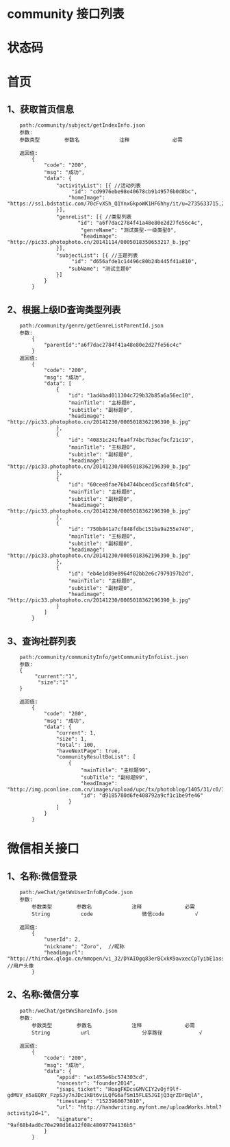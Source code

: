 community 接口列表
==============

# 状态码

# 首页
## 1、获取首页信息
        path:/community/subject/getIndexInfo.json
        参数:
        参数类型		参数名				注释				必需

        返回值:
            {
            	"code": "200",
            	"msg": "成功",
            	"data": {
            		"activityList": [{ //活动列表
            			 "id": "cd9976ebe98e40678cb9149576b0d8bc",
                        "homeImage": "https://ss1.bdstatic.com/70cFvXSh_Q1YnxGkpoWK1HF6hhy/it/u=2735633715,2749454924&fm=26&gp=0.jpg"
            		}],
            		"genreList": [{ //类型列表
            			   "id": "a6f7dac2784f41a48e80e2d27fe56c4c",
                            "genreName": "测试类型-一级类型0",
                            "headimage": "http://pic33.photophoto.cn/20141114/0005018350653217_b.jpg"
            		}],
            		"subjectList": [{ //主题列表
            			 "id": "d656afde1c14496c80b24b445f41a810",
                        "subName": "测试主题0"
            		}]
            	}
            }
## 2、根据上级ID查询类型列表
        path:/community/genre/getGenreListParentId.json
        参数:
            {
                "parentId":"a6f7dac2784f41a48e80e2d27fe56c4c"
            }
        返回值:
            {
                "code": "200",
                "msg": "成功",
                "data": [
                    {
                        "id": "1ad4bad011304c729b32b85a6a56ec10",
                        "mainTitle": "主标题0",
                        "subtitle": "副标题0",
                        "headimage": "http://pic33.photophoto.cn/20141230/0005018362196390_b.jpg"
                    },
                    {
                        "id": "40831c241f6a4f74bc7b3ecf9cf21c19",
                        "mainTitle": "主标题0",
                        "subtitle": "副标题0",
                        "headimage": "http://pic33.photophoto.cn/20141230/0005018362196390_b.jpg"
                    },
                    {
                        "id": "60cee8fae76b4744bcecd5ccaf4b5fc4",
                        "mainTitle": "主标题0",
                        "subtitle": "副标题0",
                        "headimage": "http://pic33.photophoto.cn/20141230/0005018362196390_b.jpg"
                    },
                    {
                        "id": "750b841a7cf848fdbc151ba9a255e740",
                        "mainTitle": "主标题0",
                        "subtitle": "副标题0",
                        "headimage": "http://pic33.photophoto.cn/20141230/0005018362196390_b.jpg"
                    },
                    {
                        "id": "eb4e1d89e8964f02bb2e6c7979197b2d",
                        "mainTitle": "主标题0",
                        "subtitle": "副标题0",
                        "headimage": "http://pic33.photophoto.cn/20141230/0005018362196390_b.jpg"
                    }
                ]
            }
## 3、查询社群列表
        path:/community/communityInfo/getCommunityInfoList.json
        参数:
        {
        	 "current":"1",
              "size":"1"
        }

        返回值:
            {
                "code": "200",
                "msg": "成功",
                "data": {
                    "current": 1,
                    "size": 1,
                    "total": 100,
                    "haveNextPage": true,
                    "communityResultBoList": [
                        {
                            "mainTitle": "主标题99",
                            "subTitle": "副标题99",
                            "headImage": "http://img.pconline.com.cn/images/upload/upc/tx/photoblog/1405/31/c0/34808184_34808184_1401494219156_mthumb.jpg",
                            "id": "d9185780d6fe408792a9cf1c1be9fe46"
                        }
                    ]
                }
            }

# 微信相关接口

##    1、名称:微信登录
        path:/weChat/getWxUserInfoByCode.json
        参数:
            参数类型		参数名				注释				必需
            String		    code				微信code			√

        返回值:
            {
                "userId": 2,
                "nickname": "Zoro",  //昵称
                "headimgurl": "http://thirdwx.qlogo.cn/mmopen/vi_32/DYAIOgq83erBCxkK9avxecCpTyibE1assI9Cib4ibV58TdKnhCjI9NDDIB4aWqFKe09v9aR0UPtvsgZjP6EjvqP9Q/132" //用户头像
            }

##     2、名称:微信分享
        path:/weChat/getWxShareInfo.json
        参数:
            参数类型		参数名				注释				必需
            String		    url				    分享路径			√

        返回值:
            {
                "code": "200",
                "msg": "成功",
                "data": {
                    "appid": "wx1455e6bc574303cd",
                    "noncestr": "founder2014",
                    "jsapi_ticket": "HoagFKDcsGMVCIY2vOjf9lf-gdMUV_n5aEQRY_FzpSJy7nJDc1kBt6viLQfG6afSm15FLE5JGIjQ3qrZDrBqlA",
                    "timestamp": "1523960073010",
                    "url": "http://handwriting.myfont.me/uploadWorks.html?activityId=1",
                    "signature": "9af68b4ad0c70e298d16a12f08c48097794136b5"
                }
            }



